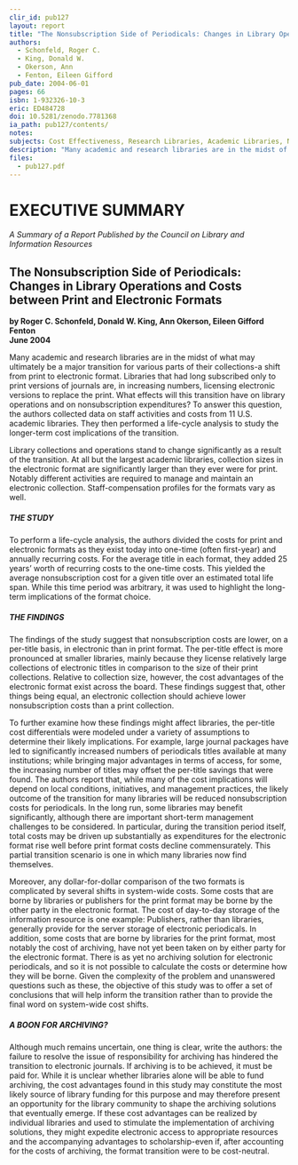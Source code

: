 ```yaml
---
clir_id: pub127
layout: report
title: "The Nonsubscription Side of Periodicals: Changes in Library Operations and Costs between Print and Electronic Formats"
authors: 
  - Schonfeld, Roger C.
  - King, Donald W.
  - Okerson, Ann
  - Fenton, Eileen Gifford
pub_date: 2004-06-01
pages: 66
isbn: 1-932326-10-3
eric: ED484728
doi: 10.5281/zenodo.7781368
ia_path: pub127/contents/
notes:
subjects: Cost Effectiveness, Research Libraries, Academic Libraries, Nonprint Media, Printed Materials, Library Materials, Library Services, Periodicals, Electronic Journals, Library Personnel
description: "Many academic and research libraries are in the midst of what may ultimately be a major transition for various parts of their collections-a shift from print to electronic format. Libraries that had long subscribed only to print versions of journals are, in increasing numbers, licensing electronic versions to replace the print. What effects will this transition have on library operations and on nonsubscription expenditures? To answer this question, the authors collected new data on staff activities and costs from 11 U.S. academic libraries. They then performed a life-cycle analysis to study the longer-term cost implications of the transition."
files:
  - pub127.pdf
---
```


# EXECUTIVE SUMMARY

_A Summary of a Report Published by the Council on Library and Information Resources_

The Nonsubscription Side of Periodicals:  
Changes in Library Operations and Costs between Print and Electronic Formats
-----------------------------------------------------------------------------------------------------------------------

**by Roger C. Schonfeld, Donald W. King, Ann Okerson, Eileen Gifford Fenton  
June 2004**

Many academic and research libraries are in the midst of what may ultimately be a major transition for various parts of their collections-a shift from print to electronic format. Libraries that had long subscribed only to print versions of journals are, in increasing numbers, licensing electronic versions to replace the print. What effects will this transition have on library operations and on nonsubscription expenditures? To answer this question, the authors collected data on staff activities and costs from 11 U.S. academic libraries. They then performed a life-cycle analysis to study the longer-term cost implications of the transition.

Library collections and operations stand to change significantly as a result of the transition. At all but the largest academic libraries, collection sizes in the electronic format are significantly larger than they ever were for print. Notably different activities are required to manage and maintain an electronic collection. Staff-compensation profiles for the formats vary as well.

##### THE STUDY

To perform a life-cycle analysis, the authors divided the costs for print and electronic formats as they exist today into one-time (often first-year) and annually recurring costs. For the average title in each format, they added 25 years’ worth of recurring costs to the one-time costs. This yielded the average nonsubscription cost for a given title over an estimated total life span. While this time period was arbitrary, it was used to highlight the long-term implications of the format choice.

##### THE FINDINGS

The findings of the study suggest that nonsubscription costs are lower, on a per-title basis, in electronic than in print format. The per-title effect is more pronounced at smaller libraries, mainly because they license relatively large collections of electronic titles in comparison to the size of their print collections. Relative to collection size, however, the cost advantages of the electronic format exist across the board. These findings suggest that, other things being equal, an electronic collection should achieve lower nonsubscription costs than a print collection.

To further examine how these findings might affect libraries, the per-title cost differentials were modeled under a variety of assumptions to determine their likely implications. For example, large journal packages have led to significantly increased numbers of periodicals titles available at many institutions; while bringing major advantages in terms of access, for some, the increasing number of titles may offset the per-title savings that were found. The authors report that, while many of the cost implications will depend on local conditions, initiatives, and management practices, the likely outcome of the transition for many libraries will be reduced nonsubscription costs for periodicals. In the long run, some libraries may benefit significantly, although there are important short-term management challenges to be considered. In particular, during the transition period itself, total costs may be driven up substantially as expenditures for the electronic format rise well before print format costs decline commensurately. This partial transition scenario is one in which many libraries now find themselves.

Moreover, any dollar-for-dollar comparison of the two formats is complicated by several shifts in system-wide costs. Some costs that are borne by libraries or publishers for the print format may be borne by the other party in the electronic format. The cost of day-to-day storage of the information resource is one example: Publishers, rather than libraries, generally provide for the server storage of electronic periodicals. In addition, some costs that are borne by libraries for the print format, most notably the cost of archiving, have not yet been taken on by either party for the electronic format. There is as yet no archiving solution for electronic periodicals, and so it is not possible to calculate the costs or determine how they will be borne. Given the complexity of the problem and unanswered questions such as these, the objective of this study was to offer a set of conclusions that will help inform the transition rather than to provide the final word on system-wide cost shifts.

##### A BOON FOR ARCHIVING?

Although much remains uncertain, one thing is clear, write the authors: the failure to resolve the issue of responsibility for archiving has hindered the transition to electronic journals. If archiving is to be achieved, it must be paid for. While it is unclear whether libraries alone will be able to fund archiving, the cost advantages found in this study may constitute the most likely source of library funding for this purpose and may therefore present an opportunity for the library community to shape the archiving solutions that eventually emerge. If these cost advantages can be realized by individual libraries and used to stimulate the implementation of archiving solutions, they might expedite electronic access to appropriate resources and the accompanying advantages to scholarship-even if, after accounting for the costs of archiving, the format transition were to be cost-neutral.